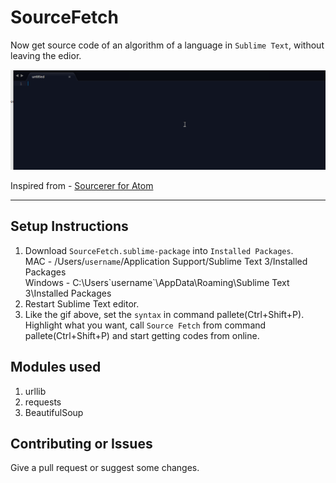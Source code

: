 # SourceFetch

Now get source code of an algorithm of a language in `Sublime Text`, without leaving the edior.

![Demo gif](https://github.com/VinayakBagaria/SourceFetch/blob/master/example.gif)

Inspired from - [Sourcerer for Atom](https://github.com/NickTikhonov/sourcerer)

--------------------

## Setup Instructions

1. Download `SourceFetch.sublime-package` into `Installed Packages`. <br/>
	MAC - /Users/`username`/Application Support/Sublime Text 3/Installed Packages <br/>
	Windows - C:\Users\`username`\AppData\Roaming\Sublime Text 3\Installed Packages <br/>
2. Restart Sublime Text editor.
3. Like the gif above, set the `syntax` in command pallete(Ctrl+Shift+P). Highlight what you want, call `Source Fetch` from command pallete(Ctrl+Shift+P) and start getting codes from online.

## Modules used

1. urllib
2. requests
3. BeautifulSoup

## Contributing or Issues

Give a pull request or suggest some changes.
